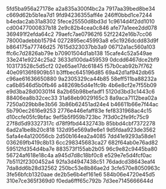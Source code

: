 5fd5ba956a27178e
a2a835a300f4bc2a
7917aa39bed8be34
c669d62b5b1ea7d1
9fd94236355aff4e
246ff0bbd1ce7244
b4edac2ab31a8302
5fece25550d8bd3d
1c9614d4f2dd1010
cd00477000837b18
2e9c82b4cea0c846
afe77a1eee2dd078
369491f2efda64c2
79aefc7ae07962f6
52f2242e16b7cc06
78000adebbb15794
0272895ec45993a8
e5c1926dcdd83d9f
b864175a77746d25
7615d323037bb3a9
06712a1ac560a103
ffc6c7d2826ab79e
b70901504d1ab138
15cafe4c52a549ae
33e241e9224c25a2
3633d100da459539
0dcdd6467dce2bf9
103173528c5d5cf2
02e65ae17dc61845
f57b0cab92b7f762
40e09136f6909b51
b3ffbec645196d85
69a42d1af942db65
c96ae61636650880
9a2305329ca44b85
58eff511ba88232a
ca6b8546d5b0fb46
a48269b5d4e1fc9b
4b6e8cf2e7f55b09
e9d3ba28d00301f4
8a2b65b98befadf1
5120d3bd3c1443c6
88406ea8b32cec33
31a68eb9029165c3
8a9aca7112bea02a
7250a029bb8e3b56
3b86b62451ad24e4
b46611b66e7f44ac
5b790ec2616e9253
2776e446efaff83e
fef8331968ac4c15
d10ccfe05fc9bfac
9ef5b5f959b723bc
7f3d0c2fe9fc75c9
27f8d5d93327317c
d78f9fbd4432743b
85bbd4cbf7372278
6ad2a1be8b20c818
132d95e569a9e6e1
9d5fdaa923de3562
5afa4e4a120056cb
2d50b164ea2a4085
7dd41e9293a58de1
036269fb419c8b13
6cc298345683ca27
682f64ab0e76ad82
59512fd354d4ba7e
883573f155ab2b05
96c9e82c9445ba80
56724af618e18c4a
a945d7d8c18bf0c8
e529e7e5d4fcf0ac
7b5112f2300452a4
92fa3d4947438c51
76dadcd38643eaf4
7da8dd6b28d32562
250bc53e8b86ae2d
3cfe570e8050963c
3fe56bfcb1320aae
de2b5e6b4ef161e6
584b06e4720e45d5
310e7ce365f369d0
f0eda6fff65c792b
7d3ee7145666644d
